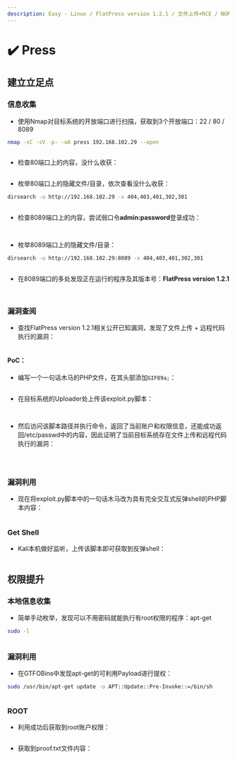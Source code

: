 ```yaml
---
description: Easy - Linux / FlatPress version 1.2.1 / 文件上传+RCE / NOPASSWD提权
---
```


# ✔️ Press

## 建立立足点

### 信息收集

* 使用Nmap对目标系统的开放端口进行扫描，获取到3个开放端口：22 / 80 / 8089

```bash
nmap -sC -sV -p- -oA press 192.168.102.29 --open
```

<figure><img src="../../.gitbook/assets/1 (1) (1) (1).png" alt=""><figcaption></figcaption></figure>

* 检查80端口上的内容，没什么收获：

<figure><img src="../../.gitbook/assets/2 (1) (1).png" alt=""><figcaption></figcaption></figure>

* 枚举80端口上的隐藏文件/目录，依次查看没什么收获：

```bash
dirsearch -u http://192.168.102.29 -x 404,403,401,302,301
```

<figure><img src="../../.gitbook/assets/3 (1) (1).png" alt=""><figcaption></figcaption></figure>

* 检查8089端口上的内容，尝试弱口令**admin:password**登录成功：

<figure><img src="../../.gitbook/assets/4 (1) (1).png" alt=""><figcaption></figcaption></figure>

<figure><img src="../../.gitbook/assets/5 (1).png" alt=""><figcaption></figcaption></figure>

* 枚举8089端口上的隐藏文件/目录：

```bash
dirsearch -u http://192.168.102.29:8089 -x 404,403,401,302,301
```

<figure><img src="../../.gitbook/assets/6.png" alt=""><figcaption></figcaption></figure>

* 在8089端口的多处发现正在运行的程序及其版本号：**FlatPress version 1.2.1**

<figure><img src="../../.gitbook/assets/7.png" alt=""><figcaption></figcaption></figure>

<figure><img src="../../.gitbook/assets/8.png" alt=""><figcaption></figcaption></figure>

### 漏洞查阅

* 查找FlatPress version 1.2.1相关公开已知漏洞，发现了文件上传 + 远程代码执行的漏洞：

<figure><img src="../../.gitbook/assets/9.png" alt=""><figcaption></figcaption></figure>

#### PoC：

* 编写一个一句话木马的PHP文件，在其头部添加`GIF89a;`：

<figure><img src="../../.gitbook/assets/10.png" alt=""><figcaption></figcaption></figure>

* 在目标系统的Uploader处上传该exploit.py脚本：

<figure><img src="../../.gitbook/assets/11.png" alt=""><figcaption></figcaption></figure>

<figure><img src="../../.gitbook/assets/12.png" alt=""><figcaption></figcaption></figure>

* 然后访问该脚本路径并执行命令，返回了当前账户和权限信息，还能成功返回/etc/passwd中的内容，因此证明了当前目标系统存在文件上传和远程代码执行的漏洞：

<figure><img src="../../.gitbook/assets/13.png" alt=""><figcaption></figcaption></figure>

<figure><img src="../../.gitbook/assets/14.png" alt=""><figcaption></figcaption></figure>

<figure><img src="../../.gitbook/assets/15.png" alt=""><figcaption></figcaption></figure>

### 漏洞利用

* 现在将exploit.py脚本中的一句话木马改为具有完全交互式反弹shell的PHP脚本内容：

<figure><img src="../../.gitbook/assets/16.png" alt=""><figcaption></figcaption></figure>

### Get Shell

* Kali本机做好监听，上传该脚本即可获取到反弹shell：

<figure><img src="../../.gitbook/assets/17.png" alt=""><figcaption></figcaption></figure>

## 权限提升

### 本地信息收集

* 简单手动枚举，发现可以不用密码就能执行有root权限的程序：apt-get

```bash
sudo -l
```

<figure><img src="../../.gitbook/assets/18.png" alt=""><figcaption></figcaption></figure>

### 漏洞利用

* 在GTFOBins中发现apt-get的可利用Payload进行提权：

```bash
sudo /usr/bin/apt-get update -o APT::Update::Pre-Invoke::=/bin/sh
```

<figure><img src="../../.gitbook/assets/19.png" alt=""><figcaption></figcaption></figure>

### ROOT

* 利用成功后获取到root账户权限：

<figure><img src="../../.gitbook/assets/20 (19).png" alt=""><figcaption></figcaption></figure>

* 获取到proof.txt文件内容：

<figure><img src="../../.gitbook/assets/21 (17).png" alt=""><figcaption></figcaption></figure>
